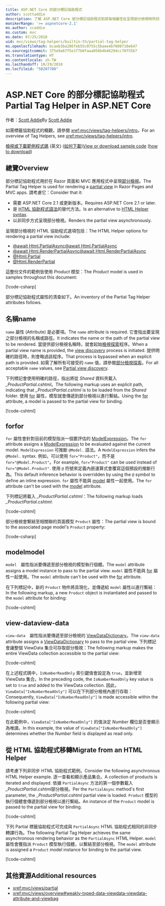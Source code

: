 ```yaml
---
title: ASP.NET Core 的部分標記協助程式
author: scottaddie
description: 了解 ASP.NET Core 部分標記協助程式和其每個屬性在呈現部分檢視時所扮演的角色。
monikerRange: '>= aspnetcore-2.1'
ms.author: scaddie
ms.custom: mvc
ms.date: 07/25/2018
uid: mvc/views/tag-helpers/builtin-th/partial-tag-helper
ms.openlocfilehash: bcaeb3ba286feb55c0755c5baee4b7608710e647
ms.sourcegitcommit: 375e9a67f5e1f7b0faaa056b4b46294cc70f55b7
ms.translationtype: HT
ms.contentlocale: zh-TW
ms.lasthandoff: 10/29/2018
ms.locfileid: "50207780"
---
```

# <a name="partial-tag-helper-in-aspnet-core"></a><span data-ttu-id="c804a-103">ASP.NET Core 的部分標記協助程式</span><span class="sxs-lookup"><span data-stu-id="c804a-103">Partial Tag Helper in ASP.NET Core</span></span>

<span data-ttu-id="c804a-104">作者：[Scott Addie](https://github.com/scottaddie)</span><span class="sxs-lookup"><span data-stu-id="c804a-104">By [Scott Addie](https://github.com/scottaddie)</span></span>

<span data-ttu-id="c804a-105">如需標籤協助程式的概觀，請參閱 <xref:mvc/views/tag-helpers/intro>。</span><span class="sxs-lookup"><span data-stu-id="c804a-105">For an overview of Tag Helpers, see <xref:mvc/views/tag-helpers/intro>.</span></span>

<span data-ttu-id="c804a-106">[檢視或下載範例程式碼](https://github.com/aspnet/Docs/tree/master/aspnetcore/mvc/views/tag-helpers/built-in/samples) \(英文\) ([如何下載](xref:index#how-to-download-a-sample))</span><span class="sxs-lookup"><span data-stu-id="c804a-106">[View or download sample code](https://github.com/aspnet/Docs/tree/master/aspnetcore/mvc/views/tag-helpers/built-in/samples) ([how to download](xref:index#how-to-download-a-sample))</span></span>

## <a name="overview"></a><span data-ttu-id="c804a-107">總覽</span><span class="sxs-lookup"><span data-stu-id="c804a-107">Overview</span></span>

<span data-ttu-id="c804a-108">部分標記協助程式用於在 Razor 頁面和 MVC 應用程式中呈現[部分檢視](xref:mvc/views/partial)。</span><span class="sxs-lookup"><span data-stu-id="c804a-108">The Partial Tag Helper is used for rendering a [partial view](xref:mvc/views/partial) in Razor Pages and MVC apps.</span></span> <span data-ttu-id="c804a-109">請考慮它：</span><span class="sxs-lookup"><span data-stu-id="c804a-109">Consider that it:</span></span>

* <span data-ttu-id="c804a-110">需要 ASP.NET Core 2.1 或更新版本。</span><span class="sxs-lookup"><span data-stu-id="c804a-110">Requires ASP.NET Core 2.1 or later.</span></span>
* <span data-ttu-id="c804a-111">是 [HTML 協助程式語法](xref:mvc/views/partial#reference-a-partial-view)的替代方法。</span><span class="sxs-lookup"><span data-stu-id="c804a-111">Is an alternative to [HTML Helper syntax](xref:mvc/views/partial#reference-a-partial-view).</span></span>
* <span data-ttu-id="c804a-112">以非同步方式呈現部分檢視。</span><span class="sxs-lookup"><span data-stu-id="c804a-112">Renders the partial view asynchronously.</span></span>

<span data-ttu-id="c804a-113">呈現部分檢視的 HTML 協助程式選項包括：</span><span class="sxs-lookup"><span data-stu-id="c804a-113">The HTML Helper options for rendering a partial view include:</span></span>

* [<span data-ttu-id="c804a-114">@await Html.PartialAsync</span><span class="sxs-lookup"><span data-stu-id="c804a-114">@await Html.PartialAsync</span></span>](/dotnet/api/microsoft.aspnetcore.mvc.rendering.htmlhelperpartialextensions.partialasync)
* [<span data-ttu-id="c804a-115">@await Html.RenderPartialAsync</span><span class="sxs-lookup"><span data-stu-id="c804a-115">@await Html.RenderPartialAsync</span></span>](/dotnet/api/microsoft.aspnetcore.mvc.rendering.htmlhelperpartialextensions.renderpartialasync)
* [@Html.Partial](/dotnet/api/microsoft.aspnetcore.mvc.rendering.htmlhelperpartialextensions.partial)
* [@Html.RenderPartial](/dotnet/api/microsoft.aspnetcore.mvc.rendering.htmlhelperpartialextensions.renderpartial)

<span data-ttu-id="c804a-116">這整份文件的範例皆使用 *Product* 模型：</span><span class="sxs-lookup"><span data-stu-id="c804a-116">The *Product* model is used in samples throughout this document:</span></span>

[!code-csharp[](samples/TagHelpersBuiltIn/Models/Product.cs)]

<span data-ttu-id="c804a-117">部分標記協助程式屬性的清查如下。</span><span class="sxs-lookup"><span data-stu-id="c804a-117">An inventory of the Partial Tag Helper attributes follows.</span></span>

## <a name="name"></a><span data-ttu-id="c804a-118">名稱</span><span class="sxs-lookup"><span data-stu-id="c804a-118">name</span></span>

<span data-ttu-id="c804a-119">`name` 屬性 (Attribute) 是必要項。</span><span class="sxs-lookup"><span data-stu-id="c804a-119">The `name` attribute is required.</span></span> <span data-ttu-id="c804a-120">它會指出要呈現之部分檢視的名稱或路徑。</span><span class="sxs-lookup"><span data-stu-id="c804a-120">It indicates the name or the path of the partial view to be rendered.</span></span> <span data-ttu-id="c804a-121">當提供部分檢視名稱時，就會起始[檢視探索](xref:mvc/views/overview#view-discovery)程序。</span><span class="sxs-lookup"><span data-stu-id="c804a-121">When a partial view name is provided, the [view discovery](xref:mvc/views/overview#view-discovery) process is initiated.</span></span> <span data-ttu-id="c804a-122">提供明確的路徑時，則會略過該程序。</span><span class="sxs-lookup"><span data-stu-id="c804a-122">That process is bypassed when an explicit path is provided.</span></span> <span data-ttu-id="c804a-123">如需了解所有可接受的 `name` 值，請參閱[部分檢視探索](xref:mvc/views/partial#partial-view-discovery)。</span><span class="sxs-lookup"><span data-stu-id="c804a-123">For all acceptable `name` values, see [Partial view discovery](xref:mvc/views/partial#partial-view-discovery).</span></span>

<span data-ttu-id="c804a-124">下列標記會使用明確的路徑，指出將從 *Shared* 資料夾載入 *_ProductPartial.cshtml*。</span><span class="sxs-lookup"><span data-stu-id="c804a-124">The following markup uses an explicit path, indicating that *_ProductPartial.cshtml* is to be loaded from the *Shared* folder.</span></span> <span data-ttu-id="c804a-125">使用 [for](#for) 屬性，模型就會傳遞到部分檢視以進行繫結。</span><span class="sxs-lookup"><span data-stu-id="c804a-125">Using the [for](#for) attribute, a model is passed to the partial view for binding.</span></span>

[!code-cshtml[](samples/TagHelpersBuiltIn/Pages/Product.cshtml?name=snippet_Name)]

## <a name="for"></a><span data-ttu-id="c804a-126">for</span><span class="sxs-lookup"><span data-stu-id="c804a-126">for</span></span>

<span data-ttu-id="c804a-127">`for` 屬性會針對目前的模型指派一個要評估的 [ModelExpression](/dotnet/api/microsoft.aspnetcore.mvc.viewfeatures.modelexpression)。</span><span class="sxs-lookup"><span data-stu-id="c804a-127">The `for` attribute assigns a [ModelExpression](/dotnet/api/microsoft.aspnetcore.mvc.viewfeatures.modelexpression) to be evaluated against the current model.</span></span> <span data-ttu-id="c804a-128">`ModelExpression` 可推斷 `@Model.` 語法。</span><span class="sxs-lookup"><span data-stu-id="c804a-128">A `ModelExpression` infers the `@Model.` syntax.</span></span> <span data-ttu-id="c804a-129">例如，可以使用 `for="Product"`，而不是 `for="@Model.Product"`。</span><span class="sxs-lookup"><span data-stu-id="c804a-129">For example, `for="Product"` can be used instead of `for="@Model.Product"`.</span></span> <span data-ttu-id="c804a-130">使用 `@` 符號來定義內嵌運算式會覆寫這個預設的推斷行為。</span><span class="sxs-lookup"><span data-stu-id="c804a-130">This default inference behavior is overridden by using the `@` symbol to define an inline expression.</span></span> <span data-ttu-id="c804a-131">`for` 屬性不能與 [model](#model) 屬性一起使用。</span><span class="sxs-lookup"><span data-stu-id="c804a-131">The `for` attribute can't be used with the [model](#model) attribute.</span></span>

<span data-ttu-id="c804a-132">下列標記將載入 *_ProductPartial.cshtml*：</span><span class="sxs-lookup"><span data-stu-id="c804a-132">The following markup loads *_ProductPartial.cshtml*:</span></span>

[!code-cshtml[](samples/TagHelpersBuiltIn/Pages/Product.cshtml?name=snippet_For)]

<span data-ttu-id="c804a-133">部分檢視會繫結至相關聯的頁面模型 `Product` 屬性：</span><span class="sxs-lookup"><span data-stu-id="c804a-133">The partial view is bound to the associated page model's `Product` property:</span></span>

[!code-csharp[](samples/TagHelpersBuiltIn/Pages/Product.cshtml.cs?highlight=8)]

## <a name="model"></a><span data-ttu-id="c804a-134">model</span><span class="sxs-lookup"><span data-stu-id="c804a-134">model</span></span>

<span data-ttu-id="c804a-135">`model`　屬性指派要傳遞至部分檢視的模型執行個體。</span><span class="sxs-lookup"><span data-stu-id="c804a-135">The `model` attribute assigns a model instance to pass to the partial view.</span></span> <span data-ttu-id="c804a-136">`model` 屬性不能與 [for](#for) 屬性一起使用。</span><span class="sxs-lookup"><span data-stu-id="c804a-136">The `model` attribute can't be used with the [for](#for) attribute.</span></span>

<span data-ttu-id="c804a-137">在下列標記中，新的 `Product` 物件將具現化，並傳遞給 `model` 屬性以進行繫結：</span><span class="sxs-lookup"><span data-stu-id="c804a-137">In the following markup, a new `Product` object is instantiated and passed to the `model` attribute for binding:</span></span>

[!code-cshtml[](samples/TagHelpersBuiltIn/Pages/Product.cshtml?name=snippet_Model)]

## <a name="view-data"></a><span data-ttu-id="c804a-138">view-data</span><span class="sxs-lookup"><span data-stu-id="c804a-138">view-data</span></span>

<span data-ttu-id="c804a-139">`view-data`　屬性指派要傳遞至部分檢視的 [ViewDataDictionary](/dotnet/api/microsoft.aspnetcore.mvc.viewfeatures.viewdatadictionary)。</span><span class="sxs-lookup"><span data-stu-id="c804a-139">The `view-data` attribute assigns a [ViewDataDictionary](/dotnet/api/microsoft.aspnetcore.mvc.viewfeatures.viewdatadictionary) to pass to the partial view.</span></span> <span data-ttu-id="c804a-140">下列標記會讓整個 ViewData 集合可存取部分檢視：</span><span class="sxs-lookup"><span data-stu-id="c804a-140">The following markup makes the entire ViewData collection accessible to the partial view:</span></span>

[!code-cshtml[](samples/TagHelpersBuiltIn/Pages/Product.cshtml?name=snippet_ViewData&highlight=5-)]

<span data-ttu-id="c804a-141">在上述程式碼中，`IsNumberReadOnly` 索引鍵值會設定為 `true`，並新增至 ViewData 集合。</span><span class="sxs-lookup"><span data-stu-id="c804a-141">In the preceding code, the `IsNumberReadOnly` key value is set to `true` and added to the ViewData collection.</span></span> <span data-ttu-id="c804a-142">因此，`ViewData["IsNumberReadOnly"]` 可以在下列部分檢視內進行存取：</span><span class="sxs-lookup"><span data-stu-id="c804a-142">Consequently, `ViewData["IsNumberReadOnly"]` is made accessible within the following partial view:</span></span>

[!code-cshtml[](samples/TagHelpersBuiltIn/Pages/Shared/_ProductViewDataPartial.cshtml?highlight=5)]

<span data-ttu-id="c804a-143">在此範例中，`ViewData["IsNumberReadOnly"]` 的值決定 *Number* 欄位是否會顯示為唯讀。</span><span class="sxs-lookup"><span data-stu-id="c804a-143">In this example, the value of `ViewData["IsNumberReadOnly"]` determines whether the *Number* field is displayed as read only.</span></span>

## <a name="migrate-from-an-html-helper"></a><span data-ttu-id="c804a-144">從 HTML 協助程式移轉</span><span class="sxs-lookup"><span data-stu-id="c804a-144">Migrate from an HTML Helper</span></span>

<span data-ttu-id="c804a-145">請考慮下列非同步 HTML 協助程式範例。</span><span class="sxs-lookup"><span data-stu-id="c804a-145">Consider the following asynchronous HTML Helper example.</span></span> <span data-ttu-id="c804a-146">逐一查看和顯示產品集合。</span><span class="sxs-lookup"><span data-stu-id="c804a-146">A collection of products is iterated and displayed.</span></span> <span data-ttu-id="c804a-147">依據 `PartialAsync` 方法的第一個參數載入 *_ProductPartial.cshtml*部分檢視。</span><span class="sxs-lookup"><span data-stu-id="c804a-147">Per the `PartialAsync` method's first parameter, the *_ProductPartial.cshtml* partial view is loaded.</span></span> <span data-ttu-id="c804a-148">`Product` 模型的執行個體會傳遞到部分檢視以進行繫結。</span><span class="sxs-lookup"><span data-stu-id="c804a-148">An instance of the `Product` model is passed to the partial view for binding.</span></span>

[!code-cshtml[](samples/TagHelpersBuiltIn/Pages/Products.cshtml?name=snippet_HtmlHelper&highlight=3)]

<span data-ttu-id="c804a-149">下列 Partial 標籤協助程式可完成與 `PartialAsync` HTML 協助程式相同的非同步轉譯行為。</span><span class="sxs-lookup"><span data-stu-id="c804a-149">The following Partial Tag Helper achieves the same asynchronous rendering behavior as the `PartialAsync` HTML Helper.</span></span> <span data-ttu-id="c804a-150">`model` 屬性會獲指派 `Product` 模型執行個體，以繫結至部分檢視。</span><span class="sxs-lookup"><span data-stu-id="c804a-150">The `model` attribute is assigned a `Product` model instance for binding to the partial view.</span></span>

[!code-cshtml[](samples/TagHelpersBuiltIn/Pages/Products.cshtml?name=snippet_TagHelper&highlight=3)]

## <a name="additional-resources"></a><span data-ttu-id="c804a-151">其他資源</span><span class="sxs-lookup"><span data-stu-id="c804a-151">Additional resources</span></span>

* <xref:mvc/views/partial>
* <xref:mvc/views/overview#weakly-typed-data-viewdata-viewdata-attribute-and-viewbag>
